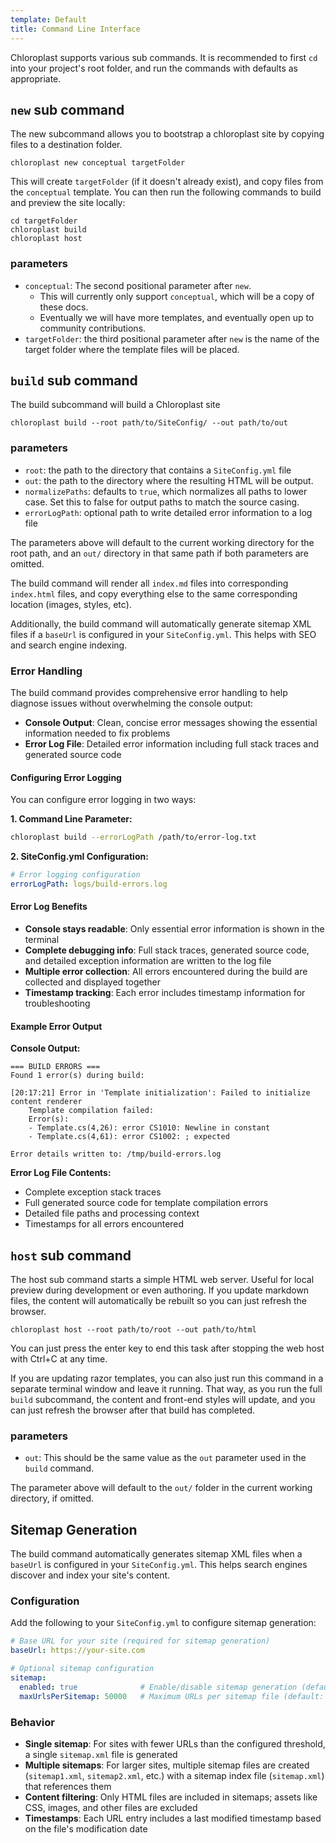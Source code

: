 ```yaml
---
template: Default
title: Command Line Interface
---
```


Chloroplast supports various sub commands. It is recommended to first `cd` into your project's root folder, and run the commands with defaults as appropriate.

## `new` sub command

The new subcommand allows you to bootstrap a chloroplast site by 
copying files to a destination folder.

```
chloroplast new conceptual targetFolder
```

This will create `targetFolder` (if it doesn't already exist), and 
copy files from the `conceptual` template. You can then run the
following commands to build and preview the site locally:

```
cd targetFolder
chloroplast build
chloroplast host
```

### parameters

- `conceptual`: The second positional parameter after `new`.
  - This will currently only support `conceptual`, which will be a copy of these docs.
  - Eventually we will have more templates, and eventually open up to community contributions.
- `targetFolder`: the third positional parameter after `new` is the name of the target folder where the template files will be placed.

## `build` sub command

The build subcommand will build a Chloroplast site

```
chloroplast build --root path/to/SiteConfig/ --out path/to/out
```

### parameters

- `root`: the path to the directory that contains a `SiteConfig.yml` file
- `out`: the path to the directory where the resulting HTML will be output.
- `normalizePaths`: defaults to `true`, which normalizes all paths to lower case. Set this to false for output paths to match the source casing.
- `errorLogPath`: optional path to write detailed error information to a log file

The parameters above will default to the current working directory for the root path, and an `out/` directory in that same path if both parameters are omitted. 

The build command will render all `index.md` files into corresponding `index.html` files, and copy everything else to the same corresponding location (images, styles, etc).

Additionally, the build command will automatically generate sitemap XML files if a `baseUrl` is configured in your `SiteConfig.yml`. This helps with SEO and search engine indexing.

### Error Handling

The build command provides comprehensive error handling to help diagnose issues without overwhelming the console output:

- **Console Output**: Clean, concise error messages showing the essential information needed to fix problems
- **Error Log File**: Detailed error information including full stack traces and generated source code

#### Configuring Error Logging

You can configure error logging in two ways:

**1. Command Line Parameter:**
```bash
chloroplast build --errorLogPath /path/to/error-log.txt
```

**2. SiteConfig.yml Configuration:**
```yaml
# Error logging configuration
errorLogPath: logs/build-errors.log
```

#### Error Log Benefits

- **Console stays readable**: Only essential error information is shown in the terminal
- **Complete debugging info**: Full stack traces, generated source code, and detailed exception information are written to the log file
- **Multiple error collection**: All errors encountered during the build are collected and displayed together
- **Timestamp tracking**: Each error includes timestamp information for troubleshooting

#### Example Error Output

**Console Output:**
```
=== BUILD ERRORS ===
Found 1 error(s) during build:

[20:17:21] Error in 'Template initialization': Failed to initialize content renderer
    Template compilation failed:
    Error(s):
    - Template.cs(4,26): error CS1010: Newline in constant
    - Template.cs(4,61): error CS1002: ; expected

Error details written to: /tmp/build-errors.log
```

**Error Log File Contents:**
- Complete exception stack traces
- Full generated source code for template compilation errors
- Detailed file paths and processing context
- Timestamps for all errors encountered

## `host` sub command

The host sub command starts a simple HTML web server. Useful for local preview during development or even authoring. If you update markdown files, the content will automatically be rebuilt so you can just refresh the browser.

```
chloroplast host --root path/to/root --out path/to/html 
```

You can just press the enter key to end this task after stopping the web host with Ctrl+C at any time. 

If you are updating razor templates, you can also just run this command in a separate terminal window and leave it running. That way, as you run the full `build` subcommand, the content and front-end styles will update, and you can just refresh the browser after that build has completed.

### parameters

- `out`: This should be the same value as the `out` parameter used in the `build` command.

The parameter above will default to the `out/` folder in the current working directory, if omitted.

## Sitemap Generation

The build command automatically generates sitemap XML files when a `baseUrl` is configured in your `SiteConfig.yml`. This helps search engines discover and index your site's content.

### Configuration

Add the following to your `SiteConfig.yml` to configure sitemap generation:

```yaml
# Base URL for your site (required for sitemap generation)
baseUrl: https://your-site.com

# Optional sitemap configuration
sitemap:
  enabled: true              # Enable/disable sitemap generation (default: true)
  maxUrlsPerSitemap: 50000   # Maximum URLs per sitemap file (default: 50000)
```

### Behavior

- **Single sitemap**: For sites with fewer URLs than the configured threshold, a single `sitemap.xml` file is generated
- **Multiple sitemaps**: For larger sites, multiple sitemap files are created (`sitemap1.xml`, `sitemap2.xml`, etc.) with a sitemap index file (`sitemap.xml`) that references them
- **Content filtering**: Only HTML files are included in sitemaps; assets like CSS, images, and other files are excluded
- **Timestamps**: Each URL entry includes a last modified timestamp based on the file's modification date
